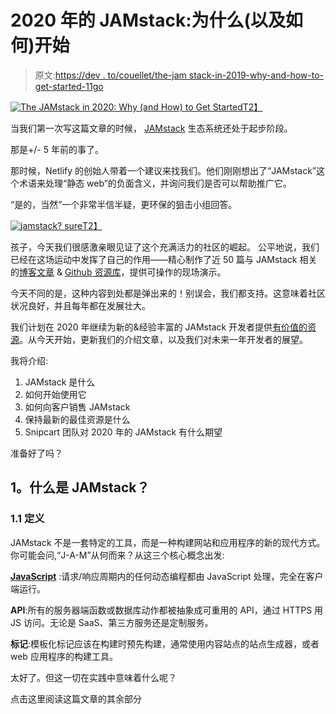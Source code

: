 # 2020 年的 JAMstack:为什么(以及如何)开始

> 原文:[https://dev . to/couellet/the-jam stack-in-2019-why-and-how-to-get-started-11go](https://dev.to/couellet/the-jamstack-in-2019-why-and-how-to-get-started-11go)

[![The JAMstack in 2020: Why (and How) to Get Started](../Images/666c46e84a01721e7f98364683234e4a.png)T2】](https://res.cloudinary.com/practicaldev/image/fetch/s--4G7XS2NP--/c_limit%2Cf_auto%2Cfl_progressive%2Cq_auto%2Cw_880/https://snipcart.com/media/204771/jamstack.png)

当我们第一次写这篇文章的时候， [JAMstack](https://jamstack.org/) 生态系统还处于起步阶段。

那是+/- 5 年前的事了。

那时候，Netlify 的创始人带着一个建议来找我们。他们刚刚想出了“JAMstack”这个术语来处理“静态 web”的负面含义，并询问我们是否可以帮助推广它。

“是的，当然”一个非常半信半疑，更环保的狙击小组回答。

[![jamstack? sure](../Images/00e73ae7d8f4f72d20e1fd2df125a784.png)T2】](https://i.giphy.com/media/DfdbTJZx6Yjra/giphy.gif)

孩子，今天我们很感激亲眼见证了这个充满活力的社区的崛起。
公平地说，我们已经在这场运动中发挥了自己的作用——精心制作了近 50 篇与 JAMstack 相关的[博客文章](https://snipcart.com/blog/categories/jamstack) & [Github 资源库](https://github.com/snipcart)，提供可操作的现场演示。

今天不同的是，这种内容到处都是弹出来的！别误会，我们都支持。这意味着社区状况良好，并且每年都在发展壮大。

我们计划在 2020 年继续为新的&经验丰富的 JAMstack 开发者提供[有价值的资源](https://snipcart.com/jamstack-ecommerce-podcast)。从今天开始，更新我们的介绍文章，以及我们对未来一年开发者的展望。

我将介绍:

1.  JAMstack 是什么
2.  如何开始使用它
3.  如何向客户销售 JAMstack
4.  保持最新的最佳资源是什么
5.  Snipcart 团队对 2020 年的 JAMstack 有什么期望

准备好了吗？

## [](#1-what-is-the-jamstack)1。什么是 JAMstack？

### [](#11-definitions)1.1 定义

JAMstack 不是一套特定的工具，而是一种构建网站和应用程序的新的现代方式。你可能会问,“J-A-M”从何而来？从这三个核心概念出发:

[**JavaScript**](https://snipcart.com/blog/why-javascript-benefits) :请求/响应周期内的任何动态编程都由 JavaScript 处理，完全在客户端运行。

**API**:所有的服务器端函数或数据库动作都被抽象成可重用的 API，通过 HTTPS 用 JS 访问。无论是 SaaS、第三方服务还是定制服务。

**标记**:模板化标记应该在构建时预先构建，通常使用内容站点的站点生成器，或者 web 应用程序的构建工具。

太好了。但这一切在实践中意味着什么呢？

点击这里阅读这篇文章的其余部分